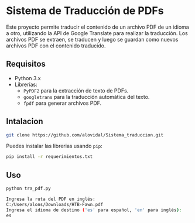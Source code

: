 # Sistema de Traducción de PDFs

Este proyecto permite traducir el contenido de un archivo PDF de un idioma a otro, utilizando la API de Google Translate para realizar la traducción. Los archivos PDF se extraen, se traducen y luego se guardan como nuevos archivos PDF con el contenido traducido.

## Requisitos

- Python 3.x
- Librerías:
  - `PyPDF2` para la extracción de texto de PDFs.
  - `googletrans` para la traducción automática del texto.
  - `fpdf` para generar archivos PDF.

## Intalacion
```bash
git clone https://github.com/alovidal/Sistema_traduccion.git
```

Puedes instalar las librerias usando `pip`:

```bash
pip install -r requerimientos.txt
```
## Uso

```bash
python tra_pdf.py
```
```bash
Ingresa la ruta del PDF en inglés:
C:/Users/alons/Downloads/HTB-Fawn.pdf
Ingresa el idioma de destino ('es' para español, 'en' para inglés):
es
```
